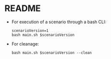 # README

* For execution of a scenario through a bash CLI:
  ```
  scenarioVersion=1
  bash main.sh $scenarioVersion
  ```

* For cleanage:
  ```
  bash main.sh $scenarioVersion --clean
  ```
